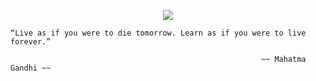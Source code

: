 <p align="center">
<img src="https://fs-prod-cdn.nintendo-europe.com/media/images/08_content_images/games_6/wiiu_download_software_4/wiiuds_hollowknight/CI_WiiUDS_HollowKnight_FightFerociousFoes.gif">
</p>


```
“Live as if you were to die tomorrow. Learn as if you were to live forever.”
                                                        
                                                        ~~ Mahatma Gandhi ~~
```
